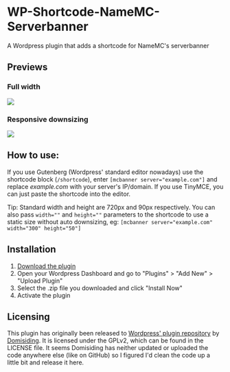 # WP-Shortcode-NameMC-Serverbanner
A Wordpress plugin that adds a shortcode for NameMC's serverbanner

## Previews

### Full width
![](https://i.imgur.com/pPuzmZJ.jpg)

### Responsive downsizing
![](https://i.imgur.com/uCzyNiz.jpg)

## How to use:
If you use Gutenberg (Wordpress' standard editor nowadays) use the shortcode block (`/shortcode`), enter `[mcbanner server="example.com"]` and replace *example.com* with your server's IP/domain.
If you use TinyMCE, you can just paste the shortcode into the editor.

Tip: Standard width and height are 720px and 90px respectively. You can also pass `width=""` and `height=""` parameters to the shortcode to use a static size without auto downsizing, eg: `[mcbanner server="example.com" width="300" height="50"]`

## Installation
1. [Download the plugin](https://github.com/1LiterZinalco/WP-Shortcode-NameMC-Serverbanner/archive/refs/heads/main.zip)
2. Open your Wordpress Dashboard and go to "Plugins" > "Add New" > "Upload Plugin"
3. Select the .zip file you downloaded and click "Install Now"
4. Activate the plugin

## Licensing
This plugin has originally been released to [Wordpress' plugin repository](https://wordpress.org/plugins/domisiding-minecraft-serverbanner-namemc/) by [Domisiding](https://domisiding.de). It is licensed under the GPLv2, which can be found in the LICENSE file. It seems Domisiding has neither updated or uploaded the code anywhere else (like on GitHub) so I figured I'd clean the code up a little bit and release it here.
